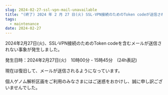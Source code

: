 ```yaml
---
slug: 2024-02-27-ssl-vpn-mail-unavailable
title: "(終了) 2024 年 2 月 27 日(火) SSL-VPN接続のためのToken codeが送信されない不具合発生のお知らせ"
tags:
  - maintenance
date: 2024-02-27
---
```





2024年2月27日(火)、SSL-VPN接続のためのToken codeを含むメールが送信されない事象が発生しました。

<!-- truncate -->

発生日時：2024年2月27日(火)　10時00分 - 15時45分　(24h表記)

現在は復旧して、メールが送信されるようになっています。

個人ゲノム解析区画をご利用のみなさまにはご迷惑をおかけし、誠に申し訳ございませんでした。
